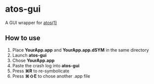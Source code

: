 # atos-gui

A GUI wrapper for [atos(1)](x-man-page://atos)

## How to use

1. Place __YourApp.app__ and __YourApp.app.dSYM__ in the same directory
2. Launch __atos-gui__
3. Chose __YourApp.app__
4. Paste the crash log into __atos-gui__
5. Press __⌘R__ to re-symbolicate
0. Press __⌘⇧E__ to chose another .app file
